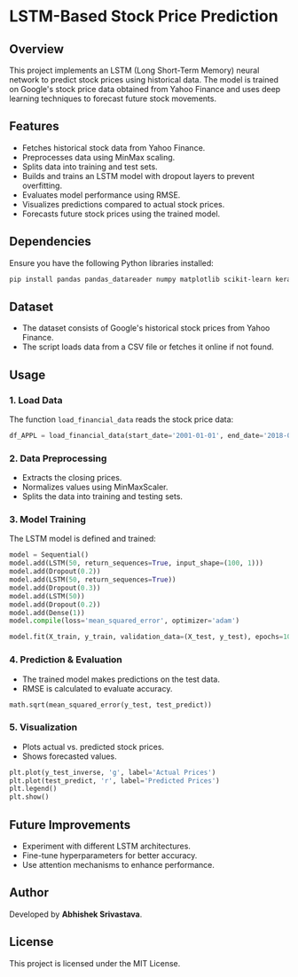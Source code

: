 # LSTM-Based Stock Price Prediction

## Overview
This project implements an LSTM (Long Short-Term Memory) neural network to predict stock prices using historical data. The model is trained on Google's stock price data obtained from Yahoo Finance and uses deep learning techniques to forecast future stock movements.

## Features
- Fetches historical stock data from Yahoo Finance.
- Preprocesses data using MinMax scaling.
- Splits data into training and test sets.
- Builds and trains an LSTM model with dropout layers to prevent overfitting.
- Evaluates model performance using RMSE.
- Visualizes predictions compared to actual stock prices.
- Forecasts future stock prices using the trained model.

## Dependencies
Ensure you have the following Python libraries installed:

```bash
pip install pandas pandas_datareader numpy matplotlib scikit-learn keras tensorflow
```

## Dataset
- The dataset consists of Google's historical stock prices from Yahoo Finance.
- The script loads data from a CSV file or fetches it online if not found.

## Usage
### 1. Load Data
The function `load_financial_data` reads the stock price data:
```python
df_APPL = load_financial_data(start_date='2001-01-01', end_date='2018-01-01', output_file='df_APPL.csv')
```

### 2. Data Preprocessing
- Extracts the closing prices.
- Normalizes values using MinMaxScaler.
- Splits the data into training and testing sets.

### 3. Model Training
The LSTM model is defined and trained:
```python
model = Sequential()
model.add(LSTM(50, return_sequences=True, input_shape=(100, 1)))
model.add(Dropout(0.2))
model.add(LSTM(50, return_sequences=True))
model.add(Dropout(0.3))
model.add(LSTM(50))
model.add(Dropout(0.2))
model.add(Dense(1))
model.compile(loss='mean_squared_error', optimizer='adam')

model.fit(X_train, y_train, validation_data=(X_test, y_test), epochs=100, batch_size=64, verbose=2)
```

### 4. Prediction & Evaluation
- The trained model makes predictions on the test data.
- RMSE is calculated to evaluate accuracy.
```python
math.sqrt(mean_squared_error(y_test, test_predict))
```

### 5. Visualization
- Plots actual vs. predicted stock prices.
- Shows forecasted values.
```python
plt.plot(y_test_inverse, 'g', label='Actual Prices')
plt.plot(test_predict, 'r', label='Predicted Prices')
plt.legend()
plt.show()
```

## Future Improvements
- Experiment with different LSTM architectures.
- Fine-tune hyperparameters for better accuracy.
- Use attention mechanisms to enhance performance.

## Author
Developed by **Abhishek Srivastava**.

## License
This project is licensed under the MIT License.
